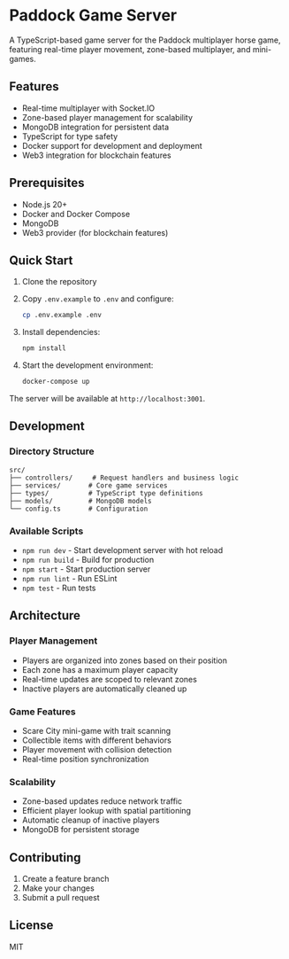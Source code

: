 # Paddock Game Server

A TypeScript-based game server for the Paddock multiplayer horse game, featuring real-time player movement, zone-based multiplayer, and mini-games.

## Features

- Real-time multiplayer with Socket.IO
- Zone-based player management for scalability
- MongoDB integration for persistent data
- TypeScript for type safety
- Docker support for development and deployment
- Web3 integration for blockchain features

## Prerequisites

- Node.js 20+
- Docker and Docker Compose
- MongoDB
- Web3 provider (for blockchain features)

## Quick Start

1. Clone the repository
2. Copy `.env.example` to `.env` and configure:
   ```bash
   cp .env.example .env
   ```

3. Install dependencies:
   ```bash
   npm install
   ```

4. Start the development environment:
   ```bash
   docker-compose up
   ```

The server will be available at `http://localhost:3001`.

## Development

### Directory Structure

```
src/
├── controllers/     # Request handlers and business logic
├── services/       # Core game services
├── types/          # TypeScript type definitions
├── models/         # MongoDB models
└── config.ts       # Configuration
```

### Available Scripts

- `npm run dev` - Start development server with hot reload
- `npm run build` - Build for production
- `npm start` - Start production server
- `npm run lint` - Run ESLint
- `npm test` - Run tests

## Architecture

### Player Management

- Players are organized into zones based on their position
- Each zone has a maximum player capacity
- Real-time updates are scoped to relevant zones
- Inactive players are automatically cleaned up

### Game Features

- Scare City mini-game with trait scanning
- Collectible items with different behaviors
- Player movement with collision detection
- Real-time position synchronization

### Scalability

- Zone-based updates reduce network traffic
- Efficient player lookup with spatial partitioning
- Automatic cleanup of inactive players
- MongoDB for persistent storage

## Contributing

1. Create a feature branch
2. Make your changes
3. Submit a pull request

## License

MIT
